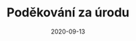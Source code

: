 ---
title: Poděkování za úrodu
layout: gallery
date: 2020-09-13
imgseries: 2020
gallery: podekovani-za-urodu-2020
titimg: /imgs/gallery/podekovani-za-urodu-2020/title.JPG
---